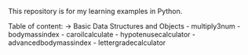 This repository is for my learning examples in Python.

Table of content:
  -> Basic Data Structures and Objects
    - multiply3num
    - bodymassindex
    - caroilcalculate
    - hypotenusecalculator
    - advancedbodymassindex
    - lettergradecalculator
